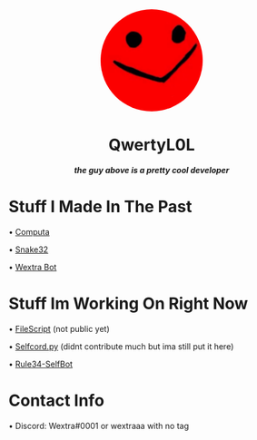 <div align="center">
<img src="./QwertyL0L.png" widht="180" height="180" style="border-radius: 100%;">
<h1 align="center">QwertyL0L</h1>
<strong><i>the guy above is a pretty cool developer</i></strong>
</a>
</div>

# Stuff I Made In The Past

• [Computa](https://github.com/QwertyL0L/computa)

• [Snake32](https://github.com/QwertyL0L/Snake32)

• [Wextra Bot](https://github.com/QwertyL0L/Wextra)

# Stuff Im Working On Right Now

• [FileScript](https://github.com/QwertyL0L/FileScript) (not public yet)

• [Selfcord.py](https://github.com/Shell1010/Selfcord) (didnt contribute much but ima still put it here)

• [Rule34-SelfBot](https://github.com/QwertyL0L/rule34-selfbot)

# Contact Info

• Discord: Wextra#0001 or wextraaa with no tag
